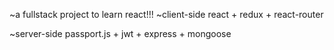 ~a fullstack project to learn react!!!
~client-side
react + redux + react-router 

~server-side
passport.js + jwt + express + mongoose 
